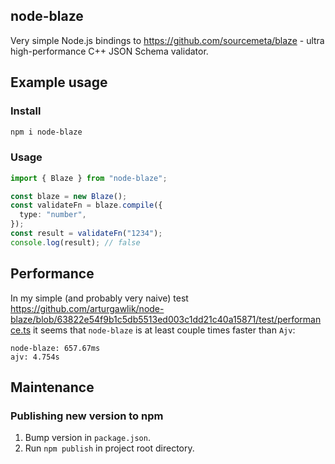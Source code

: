## node-blaze

Very simple Node.js bindings to https://github.com/sourcemeta/blaze - ultra high-performance C++ JSON Schema validator.

## Example usage

### Install

```bash
npm i node-blaze
```

### Usage

```typescript
import { Blaze } from "node-blaze";

const blaze = new Blaze();
const validateFn = blaze.compile({
  type: "number",
});
const result = validateFn("1234");
console.log(result); // false
```

## Performance

In my simple (and probably very naive) test https://github.com/arturgawlik/node-blaze/blob/63822e54f9b1c5db5513ed003c1dd21c40a15871/test/performance.ts it seems that `node-blaze` is at least couple times faster than `Ajv`:

```text
node-blaze: 657.67ms
ajv: 4.754s
```

## Maintenance

### Publishing new version to npm

1. Bump version in `package.json`.
2. Run `npm publish` in project root directory.
